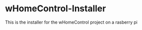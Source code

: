 wHomeControl-Installer
======================

This is the installer for the wHomeControl project on a rasberry pi
